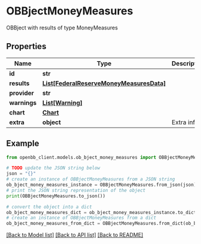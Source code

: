 # OBBjectMoneyMeasures

OBBject with results of type MoneyMeasures

## Properties

Name | Type | Description | Notes
------------ | ------------- | ------------- | -------------
**id** | **str** |  | [optional] 
**results** | [**List[FederalReserveMoneyMeasuresData]**](FederalReserveMoneyMeasuresData.md) |  | [optional] 
**provider** | **str** |  | [optional] 
**warnings** | [**List[Warning]**](Warning.md) |  | [optional] 
**chart** | [**Chart**](Chart.md) |  | [optional] 
**extra** | **object** | Extra info. | [optional] 

## Example

```python
from openbb_client.models.ob_bject_money_measures import OBBjectMoneyMeasures

# TODO update the JSON string below
json = "{}"
# create an instance of OBBjectMoneyMeasures from a JSON string
ob_bject_money_measures_instance = OBBjectMoneyMeasures.from_json(json)
# print the JSON string representation of the object
print(OBBjectMoneyMeasures.to_json())

# convert the object into a dict
ob_bject_money_measures_dict = ob_bject_money_measures_instance.to_dict()
# create an instance of OBBjectMoneyMeasures from a dict
ob_bject_money_measures_from_dict = OBBjectMoneyMeasures.from_dict(ob_bject_money_measures_dict)
```
[[Back to Model list]](../README.md#documentation-for-models) [[Back to API list]](../README.md#documentation-for-api-endpoints) [[Back to README]](../README.md)


